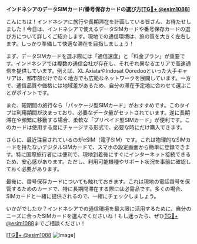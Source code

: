 **インドネシアのデータSIMカード/番号保存カードの選び方[[TG💪+ @esim1088](https://t.me/s/esim1088)]**

こんにちは！インドネシアに旅行や長期滞在を計画している皆さん、お待たせしました！今日は、インドネシアで使えるデータSIMカードや番号保存カードの選び方について詳しくご紹介します。現地での通信環境は、旅の質を大きく左右します。しっかり準備して快適な滞在を目指しましょう！

まず、データSIMカードを選ぶ際には「通信速度」と「料金プラン」が重要です。インドネシアでは複数の通信会社が存在し、それぞれ異なるエリアで高速通信を提供しています。例えば、XL AxiataやIndosat Ooredooといった大手キャリアは、都市部だけでなく地方でも広範なネットワークを展開しています。一方で、通信品質や価格には地域差があるため、自分の滞在予定地に合わせて選ぶことがポイントです。

また、短期間の旅行なら「パッケージ型SIMカード」がおすすめです。このタイプは利用期間が決まっており、必要なデータ量がセットされています。逆に長期滞在や頻繁に移動する場合、柔軟な「プリペイド型SIMカード」が便利です。このカードは使用する度にチャージする形式で、必要な時にだけ購入できます。

さらに、最近注目されているのがeSIM（電子SIM）です。これは物理的なSIMカードを持たないデジタルSIMカードで、スマホの設定画面から簡単に登録できます。特に国際旅行者には便利で、現地到着後にすぐにインターネット接続できるため、安心感があります。ただし、利用可能機種やサポート状況を事前に確認しておく必要があります。

最後に、番号保存カードについても触れておきます。これは現地の電話番号を保管するためのカードで、特に長期間滞在する際には必需品です。多くの場合、SIMカードと一緒に提供されるので、一緒にチェックしましょう。

いかがでしたか？インドネシアでの通信環境を最大限に活用するために、自分のニーズに合ったSIMカードを選んでくださいね！もし迷ったら、ぜひ[TG💪+ @esim1088](https://t.me/s/esim1088)までご相談ください！

[[TG💪+ @esim1088](https://t.me/s/esim1088) ![Image](https://i.postimg.cc/Y0z9fWf4/image.png)]